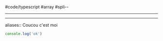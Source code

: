 #code/typescript
#array
#spli--

---

---
aliases:: Coucou c'est moi

```typescript
console.log('ok')
```